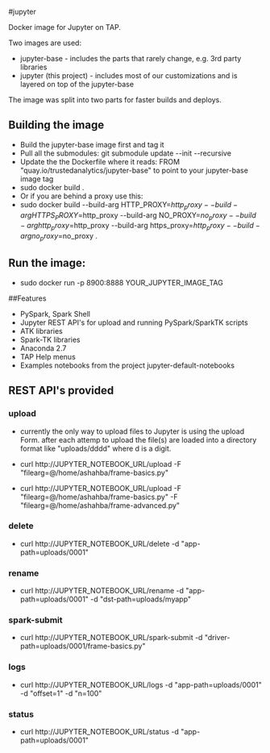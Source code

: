 
#jupyter

Docker image for Jupyter on TAP.

Two images are used:
- jupyter-base - includes the parts that rarely change, e.g. 3rd party libraries
- jupyter (this project) - includes most of our customizations and is layered on top of the jupyter-base

The image was split into two parts for faster builds and deploys.

## Building the image
- Build the jupyter-base image first and tag it
- Pull all the submodules: git submodule update --init --recursive
- Update the the Dockerfile where it reads: FROM "quay.io/trustedanalytics/jupyter-base" to point to your jupyter-base image tag
- sudo docker build .
- Or if you are behind a proxy use this:
- sudo docker build --build-arg HTTP_PROXY=$http_proxy --build-arg HTTPS_PROXY=$http_proxy --build-arg NO_PROXY=$no_proxy --build-arg http_proxy=$http_proxy --build-arg https_proxy=$http_proxy --build-arg no_proxy=$no_proxy .

## Run the image:
- sudo docker run -p 8900:8888 YOUR_JUPYTER_IMAGE_TAG

##Features

- PySpark, Spark Shell
- Jupyter REST API's for upload and running PySpark/SparkTK scripts
- ATK libraries
- Spark-TK libraries
- Anaconda 2.7
- TAP Help menus
- Examples notebooks from the project jupyter-default-notebooks

## REST API's provided

### upload
- currently the only way to upload files to Jupyter is using the upload Form.
    after each attemp to upload the file(s) are loaded into a directory format like "uploads/dddd" where d is a digit.

- curl http://JUPYTER_NOTEBOOK_URL/upload -F "filearg=@/home/ashahba/frame-basics.py"
- curl http://JUPYTER_NOTEBOOK_URL/upload -F "filearg=@/home/ashahba/frame-basics.py" -F "filearg=@/home/ashahba/frame-advanced.py"

### delete
- curl http://JUPYTER_NOTEBOOK_URL/delete -d "app-path=uploads/0001"

### rename
- curl http://JUPYTER_NOTEBOOK_URL/rename -d "app-path=uploads/0001" -d "dst-path=uploads/myapp"

### spark-submit
- curl http://JUPYTER_NOTEBOOK_URL/spark-submit -d "driver-path=uploads/0001/frame-basics.py"

### logs
- curl http://JUPYTER_NOTEBOOK_URL/logs -d "app-path=uploads/0001" -d "offset=1" -d "n=100"

### status
- curl http://JUPYTER_NOTEBOOK_URL/status -d "app-path=uploads/0001"

